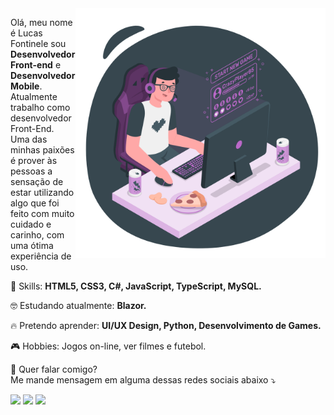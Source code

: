 <img src="./assets/fontinele.png" min-width="400px" max-width="400px" width="400px" align="right" alt="Computador Fontinele">

<p align="left">
  Olá, meu nome é Lucas Fontinele sou <strong>Desenvolvedor Front-end</strong> e <strong>Desenvolvedor Mobile</strong>.<br>
  Atualmente trabalho como desenvolvedor Front-End. Uma das minhas paixões é
  prover às pessoas a sensação de estar utilizando algo que foi feito com muito cuidado e carinho, com uma ótima experiência de uso.
</p>

<p align="left">
  🚀 Skills: <strong>HTML5, CSS3, C#, JavaScript, TypeScript, MySQL.</strong>
</p>

<p align="left">
  🤓 Estudando atualmente: <strong>Blazor.</strong>
</p>

<p align="left">
  🔥 Pretendo aprender: <strong>UI/UX Design, Python, Desenvolvimento de Games.</strong>
</p>

<p align="left">
  🎮 Hobbies: Jogos on-line, ver filmes e futebol.<strong></strong>
</p>

<p align="left">
💌  Quer falar comigo?<br>
  Me mande mensagem em alguma dessas redes sociais abaixo ⤵️
</p>

<p align="left">
<a href="mailto:lfontinele07@gmail.com" alt="Gmail">
<img src="https://img.shields.io/badge/-lfontinele07@gmail.com-e34c41?style=flat-square&labelColor=e34c41&logo=gmail&logoColor=white&link=lfontinele07@gmail.com" /></a>
  
<a href="https://www.linkedin.com/in/lucasfontinele" alt="Linkedin">
<img src="https://img.shields.io/badge/-Lucas%20Fontinele-blue?style=flat-square&logo=Linkedin&logoColor=white&link=https://www.linkedin.com/in/lucasfontinele" /></a>
  
<a href="https://twitter.com/frontnele" alt="Twitter">
<img src="https://img.shields.io/badge/-Lucas Fontinele-1ca0f1?style=flat-square&labelColor=1ca0f1&logo=twitter&logoColor=white&link=https://twitter.com/frontnele" /></a>
 </p>

